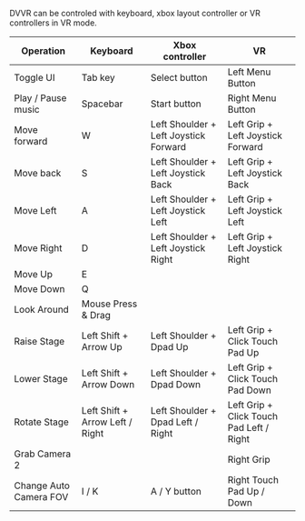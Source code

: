 DVVR can be controled with keyboard, xbox layout controller or VR controllers in VR mode.


Operation | Keyboard | Xbox controller | VR
--- | --- | --- | ---
Toggle UI | Tab key | Select button | Left Menu Button
Play / Pause music | Spacebar | Start button | Right Menu Button
Move forward | W | Left Shoulder + Left Joystick Forward | Left Grip + Left Joystick Forward
Move back | S | Left Shoulder + Left Joystick Back | Left Grip + Left Joystick Back
Move Left | A | Left Shoulder + Left Joystick Left | Left Grip + Left Joystick Left
Move Right | D | Left Shoulder + Left Joystick Right | Left Grip + Left Joystick Right
Move Up | E | 
Move Down | Q |
Look Around | Mouse Press & Drag | | 
Raise Stage | Left Shift + Arrow Up | Left Shoulder + Dpad Up | Left Grip + Click Touch Pad Up
Lower Stage | Left Shift + Arrow Down | Left Shoulder + Dpad Down | Left Grip + Click Touch Pad Down
Rotate Stage | Left Shift + Arrow Left / Right | Left Shoulder + Dpad Left / Right | Left Grip + Click Touch Pad Left / Right
Grab Camera 2 | | | Right Grip 
Change Auto Camera FOV | I / K | A / Y button | Right Touch Pad Up / Down

